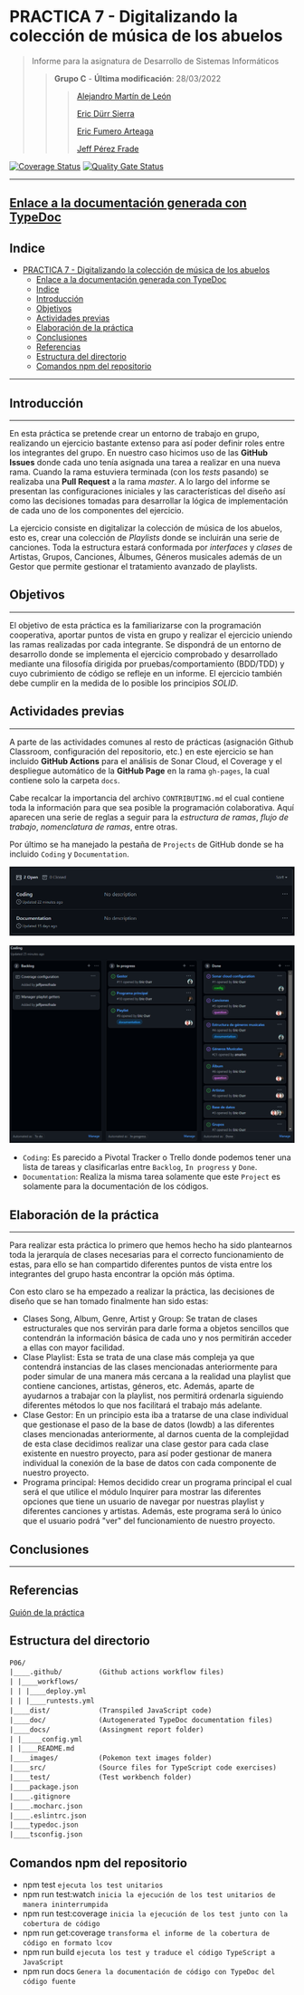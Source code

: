 # PRACTICA 7 - Digitalizando la colección de música de los abuelos

>Informe para la asignatura de Desarrollo de Sistemas Informáticos
>
>>**Grupo C** - **Última modificación**: 28/03/2022
>>
>>>[Alejandro Martín de León](alu0101015941@ull.edu.es)
>>>
>>>[Eric Dürr Sierra](alu0101027005@ull.edu.es)
>>>
>>>[Eric Fumero Arteaga](alu0101105741@ull.edu.es)
>>>
>>>[Jeff Pérez Frade](alu0101038520@ull.edu.es)

[![Coverage Status](https://coveralls.io/repos/github/ULL-ESIT-INF-DSI-2122/ull-esit-inf-dsi-21-22-prct07-music-datamodel-grupo-c/badge.svg?branch=master)](https://coveralls.io/github/ULL-ESIT-INF-DSI-2122/DSI-P06-Eric-Durr-?branch=master)
[![Quality Gate Status](https://sonarcloud.io/api/project_badges/measure?project=ULL-ESIT-INF-DSI-2122_ull-esit-inf-dsi-21-22-prct07-music-datamodel-grupo-c&metric=alert_status)](https://sonarcloud.io/summary/new_code?id=ULL-ESIT-INF-DSI-2122_ull-esit-inf-dsi-21-22-prct07-music-datamodel-grupo-c)
***

## [Enlace a la documentación generada con TypeDoc](http://---)

## Indice

- [PRACTICA 7 - Digitalizando la colección de música de los abuelos](#practica-7---digitalizando-la-colección-de-música-de-los-abuelos)
  - [Enlace a la documentación generada con TypeDoc](#enlace-a-la-documentación-generada-con-typedoc)
  - [Indice](#indice)
  - [Introducción](#introducción)
  - [Objetivos](#objetivos)
  - [Actividades previas](#actividades-previas)
  - [Elaboración de la práctica](#elaboración-de-la-práctica)
  - [Conclusiones](#conclusiones)
  - [Referencias](#referencias)
  - [Estructura del directorio](#estructura-del-directorio)
  - [Comandos npm del repositorio](#comandos-npm-del-repositorio)

***

## Introducción
***
En esta práctica se pretende crear un entorno de trabajo en grupo, realizando un ejercicio bastante extenso para así poder definir roles entre los integrantes del grupo. En nuestro caso hicimos uso de las **GitHub Issues** donde cada uno tenía asignada una tarea a realizar en una nueva rama.  Cuando la rama estuviera terminada (con los *tests* pasando) se realizaba una **Pull Request** a la rama *master*. A lo largo del informe se presentan las configuraciones iniciales y las características del diseño así como las decisiones tomadas para desarrollar la lógica de implementación de cada uno de los componentes del ejercicio.

La ejercicio consiste en digitalizar la colección de música de los abuelos, esto es, crear una colección de *Playlists* donde se incluirán una serie de canciones. Toda la estructura estará conformada por *interfaces* y *clases* de Artistas, Grupos, Canciones, Álbumes, Géneros musicales además de un Gestor que permite gestionar el tratamiento avanzado de playlists.

## Objetivos
***
El objetivo de esta práctica es la familiarizarse con la programación cooperativa, aportar puntos de vista en grupo y realizar el ejercicio uniendo las ramas realizadas por cada integrante. Se dispondrá de un entorno de desarrollo donde se implementa el ejercicio comprobado y desarrollado mediante una filosofía dirigida por pruebas/comportamiento (BDD/TDD) y cuyo cubrimiento de código se refleje en un informe. El ejercicio también debe cumplir en la medida de lo posible los principios *SOLID*.
## Actividades previas
***
A parte de las actividades comunes al resto de prácticas (asignación Github Classroom, configuración del repositorio, etc.) en este ejercicio se han incluido **GitHub Actions** para el análisis de Sonar Cloud, el Coverage y el despliegue automático de la **GitHub Page** en la rama `gh-pages`, la cual contiene solo la carpeta `docs`.

Cabe recalcar la importancia del archivo `CONTRIBUTING.md` el cual contiene toda la información para que sea posible la programación colaborativa. Aquí aparecen una serie de reglas a seguir para la *estructura de ramas*, *flujo de trabajo*, *nomenclatura de ramas*, entre otras.

Por último se ha manejado la pestaña de `Projects` de GitHub donde se ha incluido `Coding` y `Documentation`.

![Projects screenshot](./img/projects.PNG)

![Coding screenshot](./img/coding-img.PNG)

- `Coding`: Es parecido a Pivotal Tracker o Trello donde podemos tener una lista de tareas y clasificarlas entre `Backlog`, `In progress` y `Done`.
- `Documentation`: Realiza la misma tarea solamente que este `Project` es solamente para la documentación de los códigos.

## Elaboración de la práctica
***
Para realizar esta práctica lo primero que hemos hecho ha sido plantearnos toda la jerarquía de clases necesarias para el correcto funcionamiento de estas, para ello se han compartido diferentes puntos de vista entre los integrantes del grupo hasta encontrar la opción más óptima.

Con esto claro se ha empezado a realizar la práctica, las decisiones de diseño que se han tomado finalmente han sido estas:

- Clases Song, Album, Genre, Artist y Group: Se tratan de clases estructurales que nos servirán para darle forma a objetos sencillos que contendrán la información básica de cada uno y nos permitirán acceder a ellas con mayor facilidad.
- Clase Playlist: Esta se trata de una clase más compleja ya que contendrá instancias de las clases mencionadas anteriormente para poder simular de una manera más cercana a la realidad una playlist que contiene canciones, artistas, géneros, etc. Además, aparte de ayudarnos a trabajar con la playlist, nos permitirá ordenarla siguiendo diferentes métodos lo que nos facilitará el trabajo más adelante.
- Clase Gestor: En un principio esta iba a tratarse de una clase individual que gestionase el paso de la base de datos (lowdb) a las diferentes clases mencionadas anteriormente, al darnos cuenta de la complejidad de esta clase decidimos realizar una clase gestor para cada clase existente en nuestro proyecto, para así poder gestionar de manera individual la conexión de la base de datos con cada componente de nuestro proyecto.
- Programa principal: Hemos decidido crear un programa principal el cual será el que utilice el módulo Inquirer para mostrar las diferentes opciones que tiene un usuario de navegar por nuestras playlist y diferentes canciones y artistas. Además, este programa será lo único que el usuario podrá "ver" del funcionamiento de nuestro proyecto.

## Conclusiones
***

## Referencias

[Guión de la práctica](https://ull-esit-inf-dsi-2122.github.io/prct07-music-dataModel/)

## Estructura del directorio

```txt
P06/
|____.github/         (Github actions workflow files)
| |____workflows/
| | |____deploy.yml
| | |____runtests.yml
|____dist/            (Transpiled JavaScript code)
|____doc/             (Autogenerated TypeDoc documentation files)
|____docs/            (Assingment report folder)
| |_____config.yml
| |____README.md
|____images/          (Pokemon text images folder)
|____src/             (Source files for TypeScript code exercises)
|____test/            (Test workbench folder)
|____package.json
|____.gitignore
|____.mocharc.json
|____.eslintrc.json
|____typedoc.json
|____tsconfig.json

```

## Comandos npm del repositorio

- npm test  `ejecuta los test unitarios`
- npm run test:watch `inicia la ejecución de los test unitarios de manera ininterrumpida`
- npm run test:coverage `inicia la ejecución de los test junto con la cobertura de código`
- npm run get:coverage `transforma el informe de la cobertura de código en formato lcov`
- npm run build `ejecuta los test y traduce el código TypeScript a JavaScript`
- npm run docs `Genera la documentación de código con TypeDoc del código fuente`
